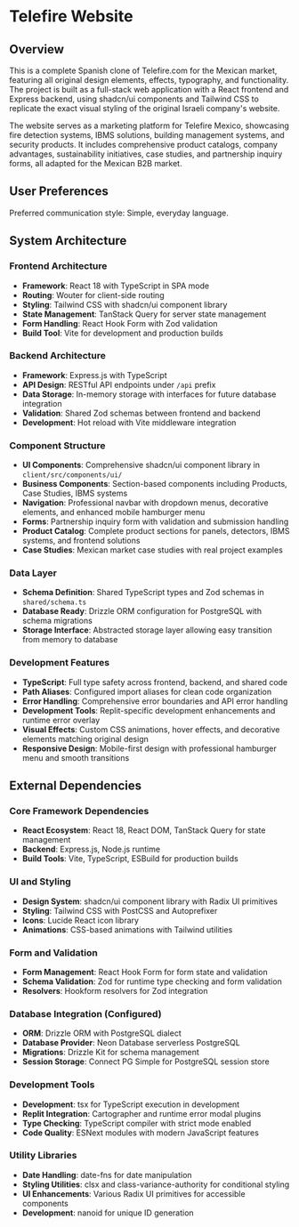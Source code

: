 # Telefire Website

## Overview

This is a complete Spanish clone of Telefire.com for the Mexican market, featuring all original design elements, effects, typography, and functionality. The project is built as a full-stack web application with a React frontend and Express backend, using shadcn/ui components and Tailwind CSS to replicate the exact visual styling of the original Israeli company's website.

The website serves as a marketing platform for Telefire Mexico, showcasing fire detection systems, IBMS solutions, building management systems, and security products. It includes comprehensive product catalogs, company advantages, sustainability initiatives, case studies, and partnership inquiry forms, all adapted for the Mexican B2B market.

## User Preferences

Preferred communication style: Simple, everyday language.

## System Architecture

### Frontend Architecture
- **Framework**: React 18 with TypeScript in SPA mode
- **Routing**: Wouter for client-side routing
- **Styling**: Tailwind CSS with shadcn/ui component library
- **State Management**: TanStack Query for server state management
- **Form Handling**: React Hook Form with Zod validation
- **Build Tool**: Vite for development and production builds

### Backend Architecture
- **Framework**: Express.js with TypeScript
- **API Design**: RESTful API endpoints under `/api` prefix
- **Data Storage**: In-memory storage with interfaces for future database integration
- **Validation**: Shared Zod schemas between frontend and backend
- **Development**: Hot reload with Vite middleware integration

### Component Structure
- **UI Components**: Comprehensive shadcn/ui component library in `client/src/components/ui/`
- **Business Components**: Section-based components including Products, Case Studies, IBMS systems
- **Navigation**: Professional navbar with dropdown menus, decorative elements, and enhanced mobile hamburger menu
- **Forms**: Partnership inquiry form with validation and submission handling
- **Product Catalog**: Complete product sections for panels, detectors, IBMS systems, and frontend solutions
- **Case Studies**: Mexican market case studies with real project examples

### Data Layer
- **Schema Definition**: Shared TypeScript types and Zod schemas in `shared/schema.ts`
- **Database Ready**: Drizzle ORM configuration for PostgreSQL with schema migrations
- **Storage Interface**: Abstracted storage layer allowing easy transition from memory to database

### Development Features
- **TypeScript**: Full type safety across frontend, backend, and shared code
- **Path Aliases**: Configured import aliases for clean code organization
- **Error Handling**: Comprehensive error boundaries and API error handling
- **Development Tools**: Replit-specific development enhancements and runtime error overlay
- **Visual Effects**: Custom CSS animations, hover effects, and decorative elements matching original design
- **Responsive Design**: Mobile-first design with professional hamburger menu and smooth transitions

## External Dependencies

### Core Framework Dependencies
- **React Ecosystem**: React 18, React DOM, TanStack Query for state management
- **Backend**: Express.js, Node.js runtime
- **Build Tools**: Vite, TypeScript, ESBuild for production builds

### UI and Styling
- **Design System**: shadcn/ui component library with Radix UI primitives
- **Styling**: Tailwind CSS with PostCSS and Autoprefixer
- **Icons**: Lucide React icon library
- **Animations**: CSS-based animations with Tailwind utilities

### Form and Validation
- **Form Management**: React Hook Form for form state and validation
- **Schema Validation**: Zod for runtime type checking and form validation
- **Resolvers**: Hookform resolvers for Zod integration

### Database Integration (Configured)
- **ORM**: Drizzle ORM with PostgreSQL dialect
- **Database Provider**: Neon Database serverless PostgreSQL
- **Migrations**: Drizzle Kit for schema management
- **Session Storage**: Connect PG Simple for PostgreSQL session store

### Development Tools
- **Development**: tsx for TypeScript execution in development
- **Replit Integration**: Cartographer and runtime error modal plugins
- **Type Checking**: TypeScript compiler with strict mode enabled
- **Code Quality**: ESNext modules with modern JavaScript features

### Utility Libraries
- **Date Handling**: date-fns for date manipulation
- **Styling Utilities**: clsx and class-variance-authority for conditional styling
- **UI Enhancements**: Various Radix UI primitives for accessible components
- **Development**: nanoid for unique ID generation